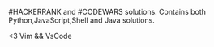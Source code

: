 #HACKERRANK and #CODEWARS solutions.
Contains both Python,JavaScript,Shell and Java solutions.

<3 Vim && VsCode

